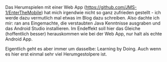 Das Herumspielen mit einer Web App (https://github.com/JMS-1/EnterTheMobile) hat mich irgendwie nicht so ganz zufrieden gestellt - ich werde dazu vermutlich mal etwas im Blog dazu schreiben. Also dachte ich mir: ran ans Eingemachte, die verstaubten Java Kenntnisse ausgraben und das Android Studio installieren. Im Endeffekt soll hier das Gleiche (hoffentlich besser) herauskommen wie bei der Web App, nur halt als echte Android App.

Eigentlich geht es aber immer um dasselbe: Learning by Doing. Auch wenn es hier erst einmal sehr viel Herumgestolpere ist.
